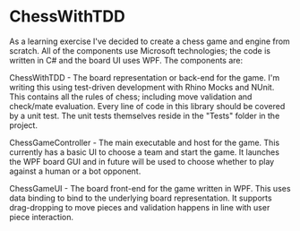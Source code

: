 # ChessWithTDD
As a learning exercise I've decided to create a chess game and engine from scratch. All of the components use Microsoft technologies; the code is written in C# and the board UI uses WPF. The components are:

ChessWithTDD - The board representation or back-end for the game. I'm writing this using test-driven development with Rhino Mocks and NUnit. This contains all the rules of chess; including move validation and check/mate evaluation. Every line of code in this library should be covered by a unit test. The unit tests themselves reside in the "Tests" folder in the project.

ChessGameController - The main executable and host for the game. This currently has a basic UI to choose a team and start the game. It launches the WPF board GUI and in future will be used to choose whether to play against a human or a bot opponent.

ChessGameUI - The board front-end for the game written in WPF. This uses data binding to bind to the underlying board representation. It supports drag-dropping to move pieces and validation happens in line with user piece interaction.
